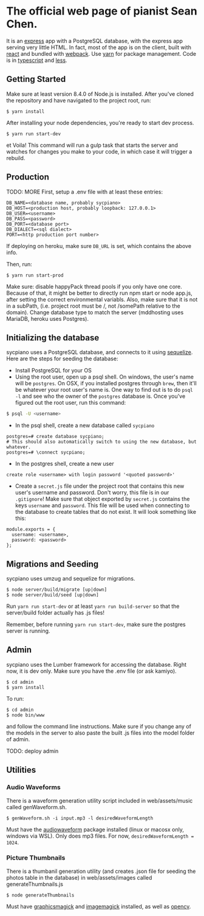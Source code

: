 # The official web page of pianist Sean Chen.

It is an [express](http://expressjs.com/) app with a PostgreSQL database, with the express app serving very little HTML. In fact, most of the app is on the client, built with [react](https://facebook.github.io/react/) and bundled with [webpack](https://webpack.github.io/). Use [yarn](https://yarnpkg.com/en/) for package management. Code is in [typescript](https://www.typescriptlang.org/) and [less](http://lesscss.org/).

## Getting Started
Make sure at least version 8.4.0 of Node.js is installed.
After you've cloned the repository and have navigated to the project root, run:
```
$ yarn install
```
After installing your node dependencies, you're ready to start dev process.
```
$ yarn run start-dev
```
et Voila! This command will run a gulp task that starts the server and watches for changes you make to your code, in which case it will trigger a rebuild.

## Production
TODO: MORE
First, setup a .env file with at least these entries:
```
DB_NAME=<database name, probably sycpiano>
DB_HOST=<production host, probably loopback: 127.0.0.1>
DB_USER=<username>
DB_PASS=<password>
DB_PORT=<database port>
DB_DIALECT=<sql dialect>
PORT=<http production port number>
```
If deploying on heroku, make sure `DB_URL` is set, which contains the above info.

Then, run:
```
$ yarn run start-prod
```

Make sure: disable happyPack thread pools if you only have one core. Because of that, it might be better to directly run npm start or node app.js, after setting the correct environmental variabls.
Also, make sure that it is not in a subPath, (i.e. project root must be /, not /somePath relative to the domain).
Change database type to match the server (mddhosting uses MariaDB, heroku uses Postgres).

## Initializing the database
sycpiano uses a PostgreSQL database, and connects to it using [sequelize](http://docs.sequelizejs.com/en/v3/).
Here are the steps for seeding the database:
* Install PostgreSQL for your OS
* Using the root user, open up a psql shell. On windows, the user's name will be `postgres`. On OSX, if you installed postgres through `brew`, then it'll be whatever your root user's name is. One way to find out is to do `psql -l` and see who the owner of the `postgres` database is. Once you've figured out the root user, run this command:
```bash
$ psql -U <username>
```
* In the psql shell, create a new database called `sycpiano`
```psql
postgres=# create database sycpiano;
# This should also automatically switch to using the new database, but whatever.
postgres=# \connect sycpiano;
```
* In the postgres shell, create a new user
```
create role <username> with login password '<quoted password>'
```
* Create a `secret.js` file under the project root that contains this new user's username and password. Don't worry, this file is in our `.gitignore`! Make sure that object exported by `secret.js` contains the keys `username` and `password`. This file will be used when connecting to the database to create tables that do not exist. It will look something like this:
```
module.exports = {
  username: <username>,
  password: <password>
};
```

## Migrations and Seeding
sycpiano uses umzug and sequelize for migrations.
```
$ node server/build/migrate [up|down]
$ node server/build/seed [up|down]
```

Run `yarn run start-dev` or at least `yarn run build-server` so that the server/build folder actually has .js files!

Remember, before running `yarn run start-dev`, make sure the postgres server is running.

## Admin
sycpiano uses the Lumber framework for accessing the database.
Right now, it is dev only. Make sure you have the .env file (or ask kamiyo).
```
$ cd admin
$ yarn install
```
To run:
```
$ cd admin
$ node bin/www
```
and follow the command line instructions.
Make sure if you change any of the models in the server to also paste the built .js files into the model folder of admin.

TODO: deploy admin

## Utilities

### Audio Waveforms
There is a waveform generation utility script included in web/assets/music called genWaveform.sh.
```
$ genWaveform.sh -i input.mp3 -l desiredWaveformLength
```
Must have the [audiowaveform](https://github.com/bbc/audiowaveform) package installed (linux or macosx only, windows via WSL). Only does mp3 files. For now, `desiredWaveformLength = 1024`.

### Picture Thumbnails
There is a thumbanil generation utility (and creates .json file for seeding the photos table in the database) in web/assets/images called generateThumbnails.js
```
$ node generateThumbnails
```
Must have [graphicsmagick](http://www.graphicsmagick.org/) and [imagemagick](https://www.imagemagick.org/script/index.php) installed, as well as [opencv](https://github.com/opencv).